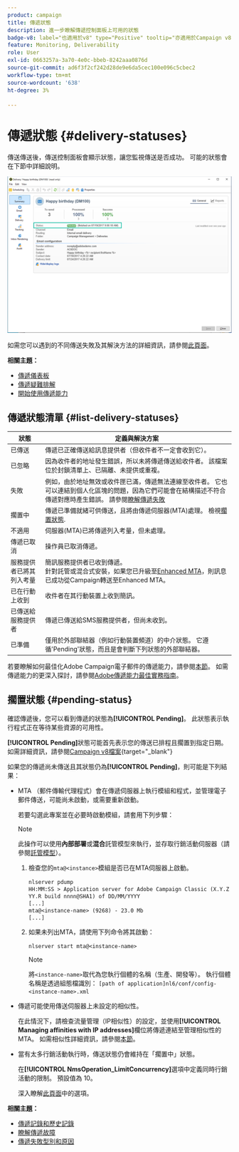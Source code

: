 ```yaml
---
product: campaign
title: 傳遞狀態
description: 進一步瞭解傳遞控制面板上可用的狀態
badge-v8: label="也適用於v8" type="Positive" tooltip="亦適用於Campaign v8"
feature: Monitoring, Deliverability
role: User
exl-id: 0663257a-3a70-4e0c-bbeb-8242aaa0876d
source-git-commit: ad6f3f2cf242d28de9e6da5cec100e096c5cbec2
workflow-type: tm+mt
source-wordcount: '638'
ht-degree: 3%

---
```


# 傳遞狀態 {#delivery-statuses}



<!--ajouter intro 

ajouter screenshot -->

傳送傳送後，傳送控制面板會顯示狀態，讓您監視傳送是否成功。 可能的狀態會在下節中詳細說明。

![](assets/delivery-status.png)

如需您可以遇到的不同傳送失敗及其解決方法的詳細資訊，請參閱[此頁面](understanding-delivery-failures.md)。

**相關主題：**

* [傳遞儀表板](delivery-dashboard.md)
* [傳遞疑難排解](delivery-troubleshooting.md)
* [開始使用傳遞能力](about-deliverability.md)

## 傳遞狀態清單 {#list-delivery-statuses}

<table> 
 <thead> 
  <tr> 
   <th> 狀態<br /> </th> 
   <th> 定義與解決方案<br /> </th> 
  </tr> 
 </thead> 
 <tbody> 
  <tr> 
   <td> 已傳送<br /> </td> 
   <td> 傳遞已正確傳送給訊息提供者（但收件者不一定會收到它）。<br /> </td> 
  </tr> 
  <tr> 
   <td> 已忽略<br /> </td> 
   <td> 因為收件者的地址發生錯誤，所以未將傳遞傳送給收件者。 該檔案位於封鎖清單上、已隔離、未提供或重複。<br /> </td> 
  </tr> 
  <tr> 
   <td> 失敗<br /> </td> 
   <td> 例如，由於地址無效或收件匣已滿，傳遞無法連線至收件者。 它也可以連結到個人化區塊的問題，因為它們可能會在結構描述不符合傳遞對應時產生錯誤。 請參閱<a href="understanding-delivery-failures.md" target="_blank">瞭解傳遞失敗</a><br /> </td> 
  </tr>
  <tr> 
   <td> 擱置中<br /> </td> 
   <td> 傳遞已準備就緒可供傳送，且將由傳遞伺服器(MTA)處理。 檢視<a href="#pending-status" target="_blank">擱置狀態</a>.<br /> </td> 
  </tr> 
  <tr> 
   <td> 不適用<br /> </td> 
   <td> 伺服器(MTA)已將傳遞列入考量，但未處理。<br /> </td> 
  </tr>  
  <tr> 
   <td> 傳遞已取消<br /> </td> 
   <td> 操作員已取消傳遞。<br /> </td> 
  </tr> 
  <tr> 
   <td> 服務提供者已將其列入考量<br /> </td> 
   <td> 簡訊服務提供者已收到傳遞。<br />針對託管或混合式安裝，如果您已升級至<a href="sending-with-enhanced-mta.md" target="_blank">Enhanced MTA</a>，則訊息已成功從Campaign轉送至Enhanced MTA。</td> 
  </tr> 
  <tr> 
   <td> 已在行動<br />上收到 </td> 
   <td> 收件者在其行動裝置上收到簡訊。<br /> </td> 
  </tr>
  <tr> 
   <td> 已傳送給服務提供者<br /> </td> 
   <td> 傳遞已傳送給SMS服務提供者，但尚未收到。<br />
   </td> 
  </tr> 
  <tr> 
   <td> 已準備<br /> </td> 
   <td> 僅用於外部聯結器（例如行動裝置頻道）的中介狀態。 它遵循'Pending'狀態，而且是會判斷下列狀態的外部聯結器。<br /> </td> 
  </tr> 
 </tbody> 
</table>

若要瞭解如何最佳化Adobe Campaign電子郵件的傳遞能力，請參閱[本節](about-deliverability.md)。 如需傳遞能力的更深入探討，請參閱[Adobe傳遞能力最佳實務指南](https://experienceleague.adobe.com/docs/deliverability-learn/deliverability-best-practice-guide/introduction.html?lang=zh-Hant)。

## 擱置狀態 {#pending-status}

確認傳遞後，您可以看到傳遞的狀態為&#x200B;**[!UICONTROL Pending]**。 此狀態表示執行程式正在等待某些資源的可用性。

**[!UICONTROL Pending]**&#x200B;狀態可能首先表示您的傳送已排程且擱置到指定日期。 如需詳細資訊，請參閱[Campaign v8檔案](https://experienceleague.adobe.com/docs/campaign/campaign-v8/send/validate/configure-and-send.html?lang=zh-Hant#schedule-delivery-sending){target="_blank"}

如果您的傳遞尚未傳送且其狀態仍為&#x200B;**[!UICONTROL Pending]**，則可能是下列結果：

* MTA （郵件傳輸代理程式）會在傳遞伺服器上執行模組和程式，並管理電子郵件傳送，可能尚未啟動，或需要重新啟動。

  若要勾選此專案並在必要時啟動模組，請套用下列步驟：

  >[!NOTE]
  >
  >此操作可以使用&#x200B;**內部部署**&#x200B;或&#x200B;**混合**&#x200B;託管模型來執行，並存取行銷活動伺服器（請參閱[託管模型](../../installation/using/hosting-models.md)）。

   1. 檢查您的`mta@<instance>`模組是否已在MTA伺服器上啟動。

      ```
      nlserver pdump
      HH:MM:SS > Application server for Adobe Campaign Classic (X.Y.Z YY.R build nnnn@SHA1) of DD/MM/YYYY
      [...]
      mta@<instance-name> (9268) - 23.0 Mb
      [...]
      ```

   1. 如果未列出MTA，請使用下列命令將其啟動：

      ```
      nlserver start mta@<instance-name>
      ```

      >[!NOTE]
      >
      >將`<instance-name>`取代為您執行個體的名稱（生產、開發等）。 執行個體名稱是透過組態檔識別： `[path of application]nl6/conf/config-<instance-name>.xml`

* 傳遞可能使用傳送伺服器上未設定的相似性。

  在此情況下，請檢查流量管理（IP相似性）的設定，並使用&#x200B;**[!UICONTROL Managing affinities with IP addresses]**&#x200B;欄位將傳遞連結至管理相似性的MTA。 如需相似性詳細資訊，請參閱[本節](../../installation/using/configure-delivery-settings.md)。

* 當有太多行銷活動執行時，傳送狀態仍會維持在「擱置中」狀態。

  在&#x200B;**[!UICONTROL NmsOperation_LimitConcurrency]**&#x200B;選項中定義同時行銷活動的限制。 預設值為 10。

  深入瞭解[此頁面](../../installation/using/configuring-campaign-options.md)中的選項。


**相關主題：**

* [傳遞記錄和歷史記錄](#delivery-logs-and-history)
* [瞭解傳遞故障](understanding-delivery-failures.md)
* [傳遞失敗型別和原因](understanding-delivery-failures.md#delivery-failure-types-and-reasons)
